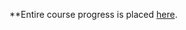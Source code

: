**Entire course progress is placed [here](https://github.com/98Miquelle11/my-certificates/tree/main/CCST%20(Cisco%20Certified%20Support%20%20Technicians)/Junior%20Cybersecurity%20Analyst%20Career%20Path).
